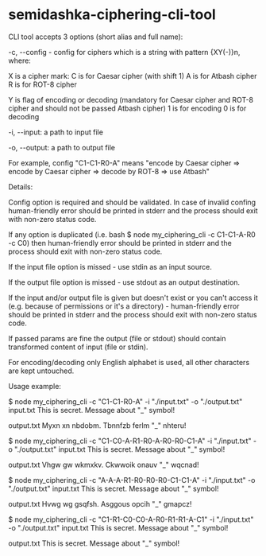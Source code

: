# semidashka-ciphering-cli-tool

CLI tool accepts 3 options (short alias and full name):

-c, --config  - config for ciphers which is a string with pattern {XY(-)}n, where:
  
  X is a cipher mark:
    C is for Caesar cipher (with shift 1)
    A is for Atbash cipher
    R is for ROT-8 cipher

  Y is flag of encoding or decoding (mandatory for Caesar cipher and ROT-8 cipher and should not be passed Atbash cipher)
    1 is for encoding
    0 is for decoding

  -i, --input: a path to input file

  -o, --output: a path to output file
  
  For example, config "C1-C1-R0-A" means "encode by Caesar cipher => encode by Caesar cipher => decode by ROT-8 => use Atbash"

Details:

Config option is required and should be validated. In case of invalid confing human-friendly error should be printed in stderr and the process should exit with non-zero status code.

If any option is duplicated (i.e. bash $ node my_ciphering_cli -c C1-C1-A-R0 -c C0) then human-friendly error should be printed in stderr and the process should exit with non-zero status code.

If the input file option is missed - use stdin as an input source.

If the output file option is missed - use stdout as an output destination.

If the input and/or output file is given but doesn't exist or you can't access it (e.g. because of permissions or it's a directory) - human-friendly error should be printed in stderr and the process should exit with non-zero status code.

If passed params are fine the output (file or stdout) should contain transformed content of input (file or stdin).

For encoding/decoding only English alphabet is used, all other characters are kept untouched.


Usage example:

$ node my_ciphering_cli -c "C1-C1-R0-A" -i "./input.txt" -o "./output.txt"
input.txt This is secret. Message about "_" symbol!

output.txt Myxn xn nbdobm. Tbnnfzb ferlm "_" nhteru!

$ node my_ciphering_cli -c "C1-C0-A-R1-R0-A-R0-R0-C1-A" -i "./input.txt" -o "./output.txt"
input.txt This is secret. Message about "_" symbol!

output.txt Vhgw gw wkmxkv. Ckwwoik onauv "_" wqcnad!

$ node my_ciphering_cli -c "A-A-A-R1-R0-R0-R0-C1-C1-A" -i "./input.txt" -o "./output.txt"
input.txt This is secret. Message about "_" symbol!

output.txt Hvwg wg gsqfsh. Asggous opcih "_" gmapcz!

$ node my_ciphering_cli -c "C1-R1-C0-C0-A-R0-R1-R1-A-C1" -i "./input.txt" -o "./output.txt"
input.txt This is secret. Message about "_" symbol!

output.txt This is secret. Message about "_" symbol!
